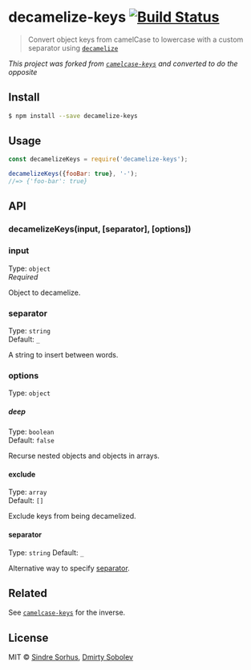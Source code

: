 # decamelize-keys [![Build Status](https://travis-ci.org/dsblv/decamelize-keys.svg?branch=master)](https://travis-ci.org/dsblv/decamelize-keys)

> Convert object keys from camelCase to lowercase with a custom separator using [`decamelize`](https://github.com/sindresorhus/decamelize)

*This project was forked from [`camelcase-keys`](https://github.com/sindresorhus/camelcase-keys) and converted to do the opposite*


## Install

```sh
$ npm install --save decamelize-keys
```


## Usage

```js
const decamelizeKeys = require('decamelize-keys');

decamelizeKeys({fooBar: true}, '-');
//=> {'foo-bar': true}
```


## API

### decamelizeKeys(input, [separator], [options])

### input

Type: `object`  
*Required*

Object to decamelize.

### separator

Type: `string`  
Default: `_`

A string to insert between words.

### options

Type: `object`

##### deep

Type: `boolean`<br>
Default: `false`

Recurse nested objects and objects in arrays.

#### exclude

Type: `array`  
Default: `[]`

Exclude keys from being decamelized.

#### separator

Type: `string`
Default: `_`

Alternative way to specify [separator](#separator).


## Related

See [`camelcase-keys`](https://github.com/sindresorhus/camelcase-keys) for the inverse.


## License

MIT © [Sindre Sorhus](http://sindresorhus.com), [Dmirty Sobolev](https://github.com/dsblv)
